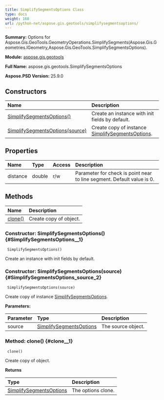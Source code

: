 ```yaml
---
title: SimplifySegmentsOptions Class
type: docs
weight: 160
url: /python-net/aspose.gis.geotools/simplifysegmentsoptions/
---
```


**Summary:** Options for Aspose.Gis.GeoTools.GeometryOperations.SimplifySegments(Aspose.Gis.Geometries.IGeometry,Aspose.Gis.GeoTools.SimplifySegmentsOptions).

**Module:** [aspose.gis.geotools](/psd/python-net/aspose.gis.geotools/)

**Full Name:** aspose.gis.geotools.SimplifySegmentsOptions

**Aspose.PSD Version:** 25.9.0

## **Constructors**
| **Name** | **Description** |
| :- | :- |
| [SimplifySegmentsOptions()](#SimplifySegmentsOptions__1) | Create an instance with init fields by default. |
| [SimplifySegmentsOptions(source)](#SimplifySegmentsOptions_source_2) | Create copy of instance [SimplifySegmentsOptions](/psd/python-net/aspose.gis.geotools/simplifysegmentsoptions/). |
## **Properties**
| **Name** | **Type** | **Access** | **Description** |
| :- | :- | :- | :- |
| distance | double | r/w | Parameter for check is point near to line segment. Default value is 0. |
## **Methods**
| **Name** | **Description** |
| :- | :- |
| [clone()](#clone__1) | Create copy of object. |


### Constructor: SimplifySegmentsOptions() {#SimplifySegmentsOptions__1}


```
 SimplifySegmentsOptions() 
```

Create an instance with init fields by default.

### Constructor: SimplifySegmentsOptions(source) {#SimplifySegmentsOptions_source_2}


```
 SimplifySegmentsOptions(source) 
```

Create copy of instance [SimplifySegmentsOptions](/psd/python-net/aspose.gis.geotools/simplifysegmentsoptions/).

**Parameters:**

| Parameter | Type | Description |
| :- | :- | :- |
| source | [SimplifySegmentsOptions](/psd/python-net/aspose.gis.geotools/simplifysegmentsoptions) | The source object. |

### Method: clone() {#clone__1}


```
 clone() 
```

Create copy of object.

**Returns**

| Type | Description |
| :- | :- |
| [SimplifySegmentsOptions](/psd/python-net/aspose.gis.geotools/simplifysegmentsoptions) | The options clone. |


